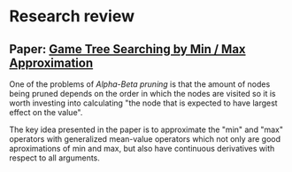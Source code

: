 # Research review

## Paper: [Game Tree Searching by Min / Max Approximation][1]

One of the problems of _Alpha-Beta pruning_ is that the amount of nodes being
pruned depends on the order in which the nodes are visited so it is worth
investing into calculating "the node that is expected to have largest effect on
the value".

The key idea presented in the paper is to approximate the "min" and "max"
operators with generalized mean-value operators which not only are good aproximations
of min and max, but also have continuous derivatives with respect to all arguments.



[1]: (https://people.csail.mit.edu/rivest/pubs/Riv87c.pdf)